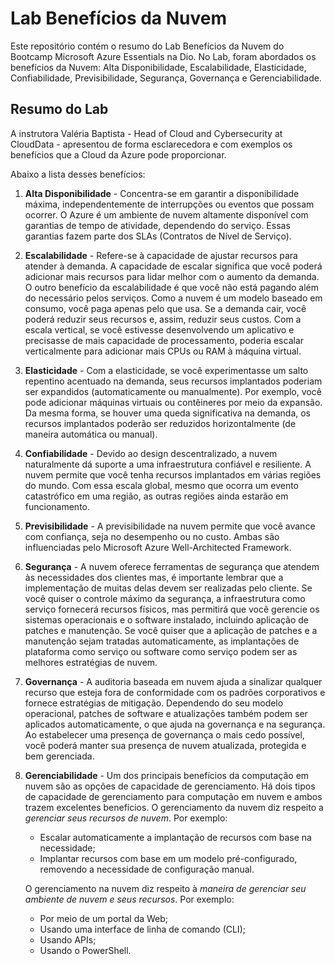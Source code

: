 # Lab Benefícios da Nuvem

Este repositório contém o resumo do Lab Benefícios da Nuvem do Bootcamp Microsoft Azure Essentials na Dio. No Lab, foram abordados os benefícios da Nuvem: Alta Disponibilidade, Escalabilidade, Elasticidade, Confiabilidade, Previsibilidade, Segurança, Governança e Gerenciabilidade.

## Resumo do Lab

A instrutora Valéria Baptista - Head of Cloud and Cybersecurity at CloudData - apresentou de forma esclarecedora e com exemplos os benefícios que a Cloud da Azure pode proporcionar.

Abaixo a lista desses benefícios:

1. **Alta Disponibilidade** - Concentra-se em garantir a disponibilidade máxima, independentemente de interrupções ou eventos que possam ocorrer. O Azure é um ambiente de nuvem altamente disponível com garantias de tempo de atividade, dependendo do serviço. Essas garantias fazem parte dos SLAs (Contratos de Nível de Serviço).

2. **Escalabilidade** - Refere-se à capacidade de ajustar recursos para atender à demanda. A capacidade de escalar significa que você poderá adicionar mais recursos para lidar melhor com o aumento da demanda. O outro benefício da escalabilidade é que você não está pagando além do necessário pelos serviços. Como a nuvem é um modelo baseado em consumo, você paga apenas pelo que usa. Se a demanda cair, você poderá reduzir seus recursos e, assim, reduzir seus custos. Com a escala vertical, se você estivesse desenvolvendo um aplicativo e precisasse de mais capacidade de processamento, poderia escalar verticalmente para adicionar mais CPUs ou RAM à máquina virtual. 

3. **Elasticidade** - Com a elasticidade, se você experimentasse um salto repentino acentuado na demanda, seus recursos implantados poderiam ser expandidos (automaticamente ou manualmente). Por exemplo, você pode adicionar máquinas virtuais ou contêineres por meio da expansão. Da mesma forma, se houver uma queda significativa na demanda, os recursos implantados poderão ser reduzidos horizontalmente (de maneira automática ou manual).

4. **Confiabilidade** - Devido ao design descentralizado, a nuvem naturalmente dá suporte a uma infraestrutura confiável e resiliente. A nuvem permite que você tenha recursos implantados em várias regiões do mundo. Com essa escala global, mesmo que ocorra um evento catastrófico em uma região, as outras regiões ainda estarão em funcionamento. 

5. **Previsibilidade** - A previsibilidade na nuvem permite que você avance com confiança, seja no desempenho ou no custo. Ambas são influenciadas pelo Microsoft Azure Well-Architected Framework. 

6. **Segurança** - A nuvem oferece ferramentas de segurança que atendem às necessidades dos clientes mas, é importante lembrar que a implementação de muitas delas devem ser realizadas pelo cliente. Se você quiser o controle máximo da segurança, a infraestrutura como serviço fornecerá recursos físicos, mas permitirá que você gerencie os sistemas operacionais e o software instalado, incluindo aplicação de patches e manutenção. Se você quiser que a aplicação de patches e a manutenção sejam tratadas automaticamente, as implantações de plataforma como serviço ou software como serviço podem ser as melhores estratégias de nuvem.

7. **Governança** - A auditoria baseada em nuvem ajuda a sinalizar qualquer recurso que esteja fora de conformidade com os padrões corporativos e fornece estratégias de mitigação. Dependendo do seu modelo operacional, patches de software e atualizações também podem ser aplicados automaticamente, o que ajuda na governança e na segurança. Ao estabelecer uma presença de governança o mais cedo possível, você poderá manter sua presença de nuvem atualizada, protegida e bem gerenciada.

8. **Gerenciabilidade** - Um dos principais benefícios da computação em nuvem são as opções de capacidade de gerenciamento. Há dois tipos de capacidade de gerenciamento para computação em nuvem e ambos trazem excelentes benefícios.
O gerenciamento da nuvem diz respeito a _gerenciar seus recursos de nuvem_. Por exemplo:
   - Escalar automaticamente a implantação de recursos com base na necessidade;
   - Implantar recursos com base em um modelo pré-configurado, removendo a necessidade de configuração manual.
   
   O gerenciamento na nuvem diz respeito à _maneira de gerenciar seu ambiente de nuvem e seus recursos_. Por exemplo:
   - Por meio de um portal da Web;
   - Usando uma interface de linha de comando (CLI);
   - Usando APIs;
   - Usando o PowerShell.